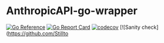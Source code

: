 # AnthropicAPI-go-wrapper

[![Go Reference](https://pkg.go.dev/badge/github.com/Stilltong/AnthropicAPI-go-wrapper/v2.svg)](https://pkg.go.dev/github.com/Stilltong/AnthropicAPI-go-wrapper/v2)
[![Go Report Card](https://goreportcard.com/badge/github.com/Stilltong/AnthropicAPI-go-wrapper/v2)](https://goreportcard.com/report/github.com/Stilltong/AnthropicAPI-go-wrapper/v2)
[![codecov](https://codecov.io/gh/Stilltong/AnthropicAPI-go-wrapper/graph/badge.svg?token=O6JSAOZORX)](https://codecov.io/gh/Stilltong/AnthropicAPI-go-wrapper)
[![Sanity check](https://github.com/Stillto